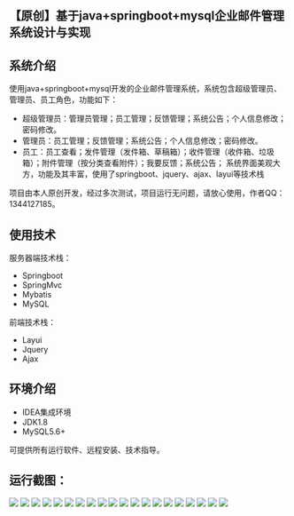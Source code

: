## 【原创】基于java+springboot+mysql企业邮件管理系统设计与实现

## 系统介绍

使用java+springboot+mysql开发的企业邮件管理系统，系统包含超级管理员、管理员、员工角色，功能如下：
- 超级管理员：管理员管理；员工管理；反馈管理；系统公告；个人信息修改；密码修改。
- 管理员：员工管理；反馈管理；系统公告；个人信息修改；密码修改。
- 员工：员工查看；发件管理（发件箱、草稿箱）；收件管理（收件箱、垃圾箱）；附件管理（按分类查看附件）；我要反馈；系统公告；
系统界面美观大方，功能及其丰富，使用了springboot、jquery、ajax、layui等技术栈

项目由本人原创开发，经过多次测试，项目运行无问题，请放心使用，作者QQ：1344127185。

## 使用技术

服务器端技术栈：

- Springboot
- SpringMvc
- Mybatis
- MySQL

前端技术栈：

- Layui
- Jquery
- Ajax

## 环境介绍

- IDEA集成环境
- JDK1.8
- MySQL5.6+

可提供所有运行软件、远程安装、技术指导。

## 运行截图：
![](https://github.com/itcoderyhl/imail/blob/main/images/2.png)
![](https://github.com/itcoderyhl/imail/blob/main/images/3.png)
![](https://github.com/itcoderyhl/imail/blob/main/images/4.png)
![](https://github.com/itcoderyhl/imail/blob/main/images/5.png)
![](https://github.com/itcoderyhl/imail/blob/main/images/6.png)
![](https://github.com/itcoderyhl/imail/blob/main/images/7.png)
![](https://github.com/itcoderyhl/imail/blob/main/images/8.png)
![](https://github.com/itcoderyhl/imail/blob/main/images/9.png)
![](https://github.com/itcoderyhl/imail/blob/main/images/10.png)
![](https://github.com/itcoderyhl/imail/blob/main/images/11.png)
![](https://github.com/itcoderyhl/imail/blob/main/images/12.png)
![](https://github.com/itcoderyhl/imail/blob/main/images/13.png)
![](https://github.com/itcoderyhl/imail/blob/main/images/14.png)
![](https://github.com/itcoderyhl/imail/blob/main/images/15.png)
![](https://github.com/itcoderyhl/imail/blob/main/images/16.png)
![](https://github.com/itcoderyhl/imail/blob/main/images/17.png)
![](https://github.com/itcoderyhl/imail/blob/main/images/18.png)
![](https://github.com/itcoderyhl/imail/blob/main/images/19.png)
![](https://github.com/itcoderyhl/imail/blob/main/images/20.png)
![](https://github.com/itcoderyhl/imail/blob/main/images/21.png)

